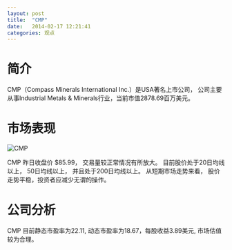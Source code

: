 ```yaml
---
layout: post
title:  "CMP"
date:   2014-02-17 12:21:41
categories: 观点
---
```


# 简介
CMP（Compass Minerals International Inc.）是USA著名上市公司，
公司主要从事Industrial Metals & Minerals行业，当前市值2878.69百万美元。

# 市场表现

![CMP](http://finviz.com/chart.ashx?t=CMP&ty=c&ta=1&p=d&s=l)

CMP 昨日收盘价 $85.99，
交易量较正常情况有所放大。
目前股价处于20日均线以上，
50日均线以上，
并且处于200日均线以上。
从短期市场走势来看，
股价走势平稳，投资者应减少无谓的操作。

# 公司分析
CMP 目前静态市盈率为22.11, 动态市盈率为18.67，每股收益3.89美元,
市场估值较为合理。
